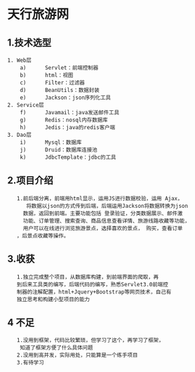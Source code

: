  # 天行旅游网

## 1.技术选型
	1. Web层
	    a)   	Servlet：前端控制器
	    b)		html：视图
	    c)		Filter：过滤器
	    d)   	BeanUtils：数据封装
	    e)   	Jackson：json序列化工具
	2. Service层
		f)		Javamail：java发送邮件工具
        g)		Redis：nosql内存数据库
        h)		Jedis：java的redis客户端
	3. Dao层
		i)		Mysql：数据库
		j)		Druid：数据库连接池
		k)		JdbcTemplate：jdbc的工具

## 2.项目介绍
       1.前后端分离，前端用html显示，运用JS进行数据校验，运用 Ajax，
          将数据以json的方式传到后端，后端运用Jackson将数据转换为json
         数据，返回到前端。主要功能包括 登录验证，分类数据展示、邮件激
         功能、订单管理、搜索查询、商品信息查看详情、旅游线路收藏等功能，
         用户可以在线进行浏览旅游景点，选择喜欢的景点， 购买，查看订单
       ，后景点收藏等操作。
  
  ## 3.收获
       1.独立完成整个项目，从数据库构建，到前端界面的爬取，再
       到后来工具类的编写，后端代码的编写，熟悉Servlet3.0前端控
       制器的注解配置，html+Jquery+Bootstrap等网页技术，自己有
       独立思考和构建小型项目的能力
  ## 4 不足
       1.没用到框架，代码比较繁琐，但学习了这个，再学习了框架，
        知道了框架方便了什么具体问题
       2.没用到高并发，实际用处，只能算是一个练手项目
       3.有待学习
